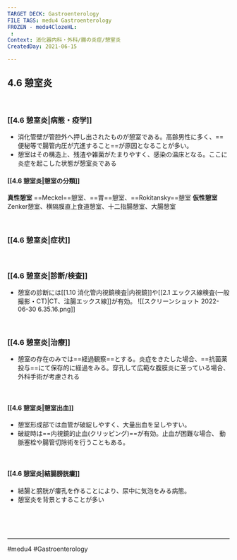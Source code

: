 ```yaml
---
TARGET DECK: Gastroenterology
FILE TAGS: medu4 Gastroenterology
FROZEN - medu4ClozeHL:
 : 
Context: 消化器内科・外科/腸の炎症/憩室炎
CreatedDay: 2021-06-15

---
```


## 4.6 憩室炎

<br>

### [[4.6 憩室炎|病態・疫学]]
* 消化管壁が管腔外へ押し出されたものが憩室である。高齢男性に多く、==便秘等で腸管内圧が亢進すること==が原因となることが多い。
* 憩室はその構造上、残渣や雑菌がたまりやすく、感染の温床となる。ここに炎症を起こした状態が憩室炎である
<!--ID: 1624766942657-->

#### [[4.6 憩室炎|憩室の分類]]
**真性憩室**
==Meckel==憩室、==胃==憩室、==Rokitansky==憩室
**仮性憩室**
Zenker憩室、横隔膜直上食道憩室、十二指腸憩室、大腸憩室
<!--ID: 1655763489484-->


<br>

### [[4.6 憩室炎|症状]]


<br>

### [[4.6 憩室炎|診断/検査]]
* 憩室の診断には[[1.10 消化管内視鏡検査|内視鏡]]や[[2.1 エックス線検査(一般撮影・CT)|CT、注腸エックス線]]が有効。 
![[スクリーンショット 2022-06-30 6.35.16.png]]


<br>

### [[4.6 憩室炎|治療]]
* 憩室の存在のみでは==経過観察==とする。炎症をきたした場合、==抗菌薬投与==にて保存的に経過をみる。穿孔して広範な腹膜炎に至っている場合、外科手術が考慮される
<!--ID: 1624766942663-->


<br>

#### [[4.6 憩室炎|憩室出血]]
* 憩室形成部では血管が破綻しやすく、大量出血を呈しやすい。
* 破綻時は==内視鏡的止血(クリッピング)==が有効。止血が困難な場合、 動脈塞栓や腸管切除術を行うこともある。
<!--ID: 1624766942670-->


<br>

#### [[4.6 憩室炎|結腸膀胱瘻]]
* 結腸と膀胱が瘻孔を作ることにより、尿中に気泡をみる病態。
* 憩室炎を背景とすることが多い

<br><br><br>

---
#medu4 #Gastroenterology 
